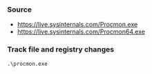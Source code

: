### Source
* https://live.sysinternals.com/Procmon.exe
* https://live.sysinternals.com/Procmon64.exe

### Track file and registry changes
```
.\procmon.exe
```

